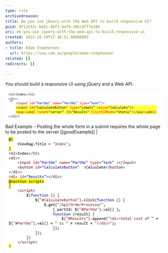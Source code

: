 ```yaml
---
type: rule
archivedreason: 
title: Do you use jQuery with the Web API to build responsive UI?
guid: d713532c-be5c-4bf1-baf9-39bc8ff7a196
uri: do-you-use-jquery-with-the-web-api-to-build-responsive-ui
created: 2012-10-19T17:36:51.0000000Z
authors:
- title: Adam Stephensen
  url: https://ssw.com.au/people/adam-stephensen
related: []
redirects: []

---
```


You should build a responsive UI using jQuery and a Web API.

<!--endintro-->

![](build-responsive-bad.jpg) Bad Example – Posting the whole form in a submit requires the whole page to be posted to the server 
[[goodExample]]
| ![Using jQuery to call the Web API provides a great user experience. The whole page does not need to be posted to the server](build-responsive-good.jpg)
